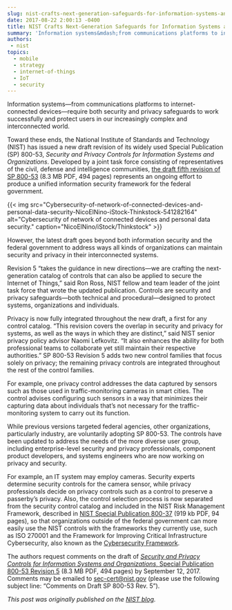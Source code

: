 ```yaml
---
slug: nist-crafts-next-generation-safeguards-for-information-systems-and-the-internet-of-things
date: 2017-08-22 2:00:13 -0400
title: NIST Crafts Next-Generation Safeguards for Information Systems and the Internet of Things
summary: 'Information systems&mdash;from communications platforms to internet-connected devices&mdash;require both security and privacy safeguards to work successfully and protect users in our increasingly complex and interconnected world. Toward these ends, the National Institute of Standards and Technology (NIST) has issued a new draft revision of its widely used Special Publication (SP) 800-53, Security and Privacy Controls for Information'
authors:
 - nist
topics:
  - mobile
  - strategy
  - internet-of-things
  - IoT
  - security
---
```


Information systems—from communications platforms to internet-connected devices—require both security and privacy safeguards to work successfully and protect users in our increasingly complex and interconnected world.

Toward these ends, the National Institute of Standards and Technology (NIST) has issued a new draft revision of its widely used Special Publication (SP) 800-53, _Security and Privacy Controls for Information Systems and Organizations_. Developed by a joint task force consisting of representatives of the civil, defense and intelligence communities, [the draft fifth revision of SP 800-53](http://csrc.nist.gov/publications/drafts/800-53/sp800-53r5-draft.pdf) (8.3 MB PDF, 494 pages) represents an ongoing effort to produce a unified information security framework for the federal government.

{{< img src="Cybersecurity-of-network-of-connected-devices-and-personal-data-security-NicoElNino-iStock-Thinkstock-541282164" alt="Cybersecurity of network of connected devices and personal data security." caption="NicoElNino/iStock/Thinkstock" >}}

However, the latest draft goes beyond both information security and the federal government to address ways all kinds of organizations can maintain security and privacy in their interconnected systems.

Revision 5 “takes the guidance in new directions—we are crafting the next-generation catalog of controls that can also be applied to secure the Internet of Things,” said Ron Ross, NIST fellow and team leader of the joint task force that wrote the updated publication. Controls are security and privacy safeguards—both technical and procedural—designed to protect systems, organizations and individuals.

Privacy is now fully integrated throughout the new draft, a first for any control catalog. “This revision covers the overlap in security and privacy for systems, as well as the ways in which they are distinct,” said NIST senior privacy policy advisor Naomi Lefkovitz. “It also enhances the ability for both professional teams to collaborate yet still maintain their respective authorities.” SP 800-53 Revision 5 adds two new control families that focus solely on privacy; the remaining privacy controls are integrated throughout the rest of the control families.

For example, one privacy control addresses the data captured by sensors such as those used in traffic-monitoring cameras in smart cities. The control advises configuring such sensors in a way that minimizes their capturing data about individuals that’s not necessary for the traffic-monitoring system to carry out its function.

While previous versions targeted federal agencies, other organizations, particularly industry, are voluntarily adopting SP 800-53. The controls have been updated to address the needs of the more diverse user group, including enterprise-level security and privacy professionals, component product developers, and systems engineers who are now working on privacy and security.

For example, an IT system may employ cameras. Security experts determine security controls for the camera sensor, while privacy professionals decide on privacy controls such as a control to preserve a passerby’s privacy. Also, the control selection process is now separated from the security control catalog and included in the NIST Risk Management Framework, described in [NIST Special Publication 800-37](http://csrc.nist.gov/publications/nistpubs/800-37-rev1/sp800-37-rev1-final.pdf) (919 kb PDF, 94 pages), so that organizations outside of the federal government can more easily use the NIST controls with the frameworks they currently use, such as ISO 270001 and the Framework for Improving Critical Infrastructure Cybersecurity, also known as the [Cybersecurity Framework](https://www.nist.gov/cyberframework).

The authors request comments on the draft of [_Security and Privacy Controls for Information Systems and Organizations_, Special Publication 800-53 Revision 5](http://csrc.nist.gov/publications/drafts/800-53/sp800-53r5-draft.pdf) (8.3 MB PDF, 494 pages) by September 12, 2017. Comments may be emailed to [sec-cert@nist.gov](mailto:sec-cert@nist.gov?subject=Comments%20on%20Draft%20SP%20800-53%20Rev.%205) (please use the following subject line: &#8220;Comments on Draft SP 800-53 Rev. 5&#8221;).

_This post was originally published on the [NIST blog](https://www.nist.gov/news-events/news/2017/08/nist-crafts-next-generation-safeguards-information-systems-and-internet)._
